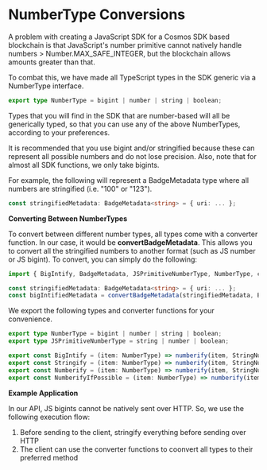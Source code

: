 # NumberType Conversions

A problem with creating a JavaScript SDK for a Cosmos SDK based blockchain is that JavaScript's number primitive cannot natively handle numbers > Number.MAX\_SAFE\_INTEGER, but the blockchain allows amounts greater than that.

To combat this, we have made all TypeScript types in the SDK generic via a NumberType interface.&#x20;

```typescript
export type NumberType = bigint | number | string | boolean;
```

Types that you will find in the SDK that are number-based will all be generically typed, so that you can use any of the above NumberTypes, according to your preferences.&#x20;

It is recommended that you use bigint and/or stringified because these can represent all possible numbers and do not lose precision. Also, note that for almost all SDK functions, we only take bigints.&#x20;

For example, the following will represent a BadgeMetadata type where all numbers are stringified (i.e. "100" or "123").

```typescript
const stringifiedMetadata: BadgeMetadata<string> = { uri: ... };
```

**Converting Between NumberTypes**

To convert between different number types, all types come with a converter function. In our case, it would be **convertBadgeMetadata**. This allows you to convert all the stringified numbers to another format (such as JS number or JS bigint). To convert, you can simply do the following:

```typescript
import { BigIntify, BadgeMetadata, JSPrimitiveNumberType, NumberType, convertBadgeMetadata } from "bitbadgesjs-sdk";

const stringifiedMetadata: BadgeMetadata<string> = { uri: ... };
const bigIntifiedMetadata = convertBadgeMetadata(stringifiedMetadata, BigIntify)
```

We export the following types and converter functions for your convenience.

```typescript
export type NumberType = bigint | number | string | boolean;
export type JSPrimitiveNumberType = string | number | boolean;

export const BigIntify = (item: NumberType) => numberify(item, StringNumberStorageOptions.BigInt) as bigint;
export const Stringify = (item: NumberType) => numberify(item, StringNumberStorageOptions.String) as string;
export const Numberify = (item: NumberType) => numberify(item, StringNumberStorageOptions.Number) as number;
export const NumberifyIfPossible = (item: NumberType) => numberify(item, StringNumberStorageOptions.NumberIfPossible) as number | string;
```

**Example Application**

In our API, JS bigints cannot be natively sent over HTTP. So, we use the following execution flow:

1. Before sending to the client, stringify everything before sending over HTTP
2. The client can use the converter functions to coonvert all types to their preferred method
